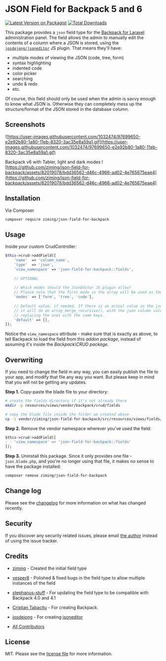 # JSON Field for Backpack 5 and 6

[![Latest Version on Packagist][ico-version]][link-packagist]
[![Total Downloads][ico-downloads]][link-downloads]

This package provides a ```json``` field type for the [Backpack for Laravel](https://backpackforlaravel.com/) administration panel. The field allows the admin to manually edit the contents of a column where a JSON is stored, using the [`josdejong/jsoneditor`](https://github.com/josdejong/jsoneditor) JS plugin. That means they'll have:
- multiple modes of viewing the JSON (code, tree, form)
- syntax highlighting
- indented code
- color picker
- searching
- undo & redo
- etc.

Of course, this field should only be used when the admin is savvy enough to know what JSON is. Otherwise they can completely mess up the structure/format of the JSON stored in the database column.

## Screenshots

![https://user-images.githubusercontent.com/1032474/97699650-e2e92b80-1a80-11eb-8320-3ac35e8a59a1.gif](https://user-images.githubusercontent.com/1032474/97699650-e2e92b80-1a80-11eb-8320-3ac35e8a59a1.gif)

Backpack v6 with Tabler, light and dark modes
![https://github.com/ziming/json-field-for-backpack/assets/82019078/bdd36562-d46c-4966-ad02-4e765675eae4](https://github.com/ziming/json-field-for-backpack/assets/82019078/bdd36562-d46c-4966-ad02-4e765675eae4)

## Installation

Via Composer

``` bash
composer require ziming/json-field-for-backpack
```

## Usage

Inside your custom CrudController:

```php
$this->crud->addField([
    'name'  => 'column_name',
    'type'  => 'json',
    'view_namespace' => 'json-field-for-backpack::fields',
    
    // OPTIONAL
    
    // Which modes should the JsonEditor JS plugin allow?
    // Please note that the first mode in the array will be used as the default mode.
    'modes' => ['form', 'tree', 'code'],
     
    // Default value, if needed. If there is an actual value in the json column, 
    // it will do an array_merge_recursive(), with the json column values 
    // replacing the ones with the same keys.
    'default' => [],
]);
```

Notice the ```view_namespace``` attribute - make sure that is exactly as above, to tell Backpack to load the field from this _addon package_, instead of assuming it's inside the _Backpack\CRUD package_.


## Overwriting

If you need to change the field in any way, you can easily publish the file to your app, and modify that file any way you want. But please keep in mind that you will not be getting any updates.

**Step 1.** Copy-paste the blade file to your directory:
```bash
# create the fields directory if it's not already there
mkdir -p resources/views/vendor/backpack/crud/fields

# copy the blade file inside the folder we created above
cp -i vendor/ziming/json-field-for-backpack/src/resources/views/fields/json.blade.php resources/views/vendor/backpack/crud/fields/json.blade.php
```

**Step 2.** Remove the vendor namespace wherever you've used the field:
```diff
$this->crud->addField([
-   'view_namespace' => 'json-field-for-backpack::fields'
]);
```

**Step 3.** Uninstall this package. Since it only provides one file - ```json.blade.php```, and you're no longer using that file, it makes no sense to have the package installed:

```bash
composer remove ziming/json-field-for-backpack
```

## Change log

Please see the [changelog](changelog.md) for more information on what has changed recently.


## Security

If you discover any security related issues, please email [the author](composer.json) instead of using the issue tracker.

## Credits

- [ziming](https://github.com/ziming) - Created the initial field type
- [vesper8](https://github.com/vesper8) - Polished & fixed bugs in the field type to allow multiple instances of the field
- [stephanus-stuff](https://github.com/stephanus-stuff) - For updating the field type to be compatible with Backpack 4.0 and 4.1
- [Cristian Tabacitu](https://github.com/tabacitu) - For creating Backpack.
- [josdejong](https://github.com/josdejong) - For creating [jsoneditor](https://github.com/josdejong/jsoneditor)

- [All Contributors][link-contributors]

## License

MIT. Please see the [license file](license.md) for more information.

[ico-version]: https://img.shields.io/packagist/v/ziming/json-field-for-backpack.svg?style=flat-square
[ico-downloads]: https://img.shields.io/packagist/dt/ziming/json-field-for-backpack.svg?style=flat-square

[link-packagist]: https://packagist.org/packages/ziming/json-field-for-backpack
[link-downloads]: https://packagist.org/packages/ziming/json-field-for-backpack
[link-author]: https://github.com/ziming
[link-contributors]: ../../contributors

